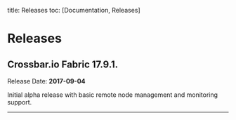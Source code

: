 title: Releases
toc: [Documentation, Releases]

# Releases

## Crossbar.io Fabric 17.9.1.

Release Date: **2017-09-04**

Initial alpha release with basic remote node management and monitoring support.

---
